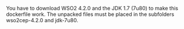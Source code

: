 You have to download WSO2 4.2.0 and the JDK 1.7 (7u80) to make this dockerfile
work. The unpacked files must be placed in the subfolders wso2cep-4.2.0 and
jdk-7u80.